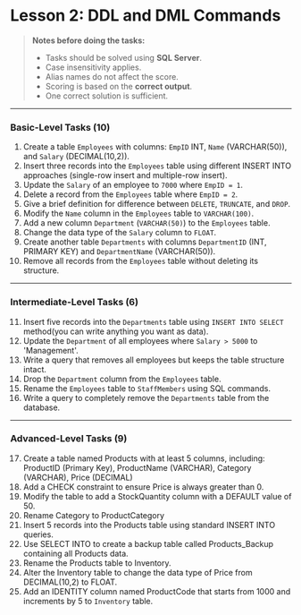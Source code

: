# Lesson 2: DDL and DML Commands

> **Notes before doing the tasks:**
> - Tasks should be solved using **SQL Server**.
> - Case insensitivity applies.
> - Alias names do not affect the score.
> - Scoring is based on the **correct output**.
> - One correct solution is sufficient.

---

### **Basic-Level Tasks (10)**  
1. Create a table `Employees` with columns: `EmpID` INT, `Name` (VARCHAR(50)), and `Salary` (DECIMAL(10,2)).  
2. Insert three records into the `Employees` table using different INSERT INTO approaches (single-row insert and multiple-row insert).  
3. Update the `Salary` of an employee to `7000` where `EmpID = 1`.  
4. Delete a record from the `Employees` table where `EmpID = 2`.  
5. Give a brief definition for difference between `DELETE`, `TRUNCATE`, and `DROP`.
6. Modify the `Name` column in the `Employees` table to `VARCHAR(100)`.  
7. Add a new column `Department` (`VARCHAR(50)`) to the `Employees` table.  
8. Change the data type of the `Salary` column to `FLOAT`.  
9. Create another table `Departments` with columns `DepartmentID` (INT, PRIMARY KEY) and `DepartmentName` (VARCHAR(50)).  
10. Remove all records from the `Employees` table without deleting its structure.  

---

### **Intermediate-Level Tasks (6)**  
11. Insert five records into the `Departments` table using `INSERT INTO SELECT` method(you can write anything you want as data).  
12. Update the `Department` of all employees where `Salary > 5000` to 'Management'.  
13. Write a query that removes all employees but keeps the table structure intact.   
14. Drop the `Department` column from the `Employees` table.   
15. Rename the `Employees` table to `StaffMembers` using SQL commands.  
16. Write a query to completely remove the `Departments` table from the database.  

---

### **Advanced-Level Tasks (9)**        
17. Create a table named Products with at least 5 columns, including: ProductID (Primary Key), ProductName (VARCHAR), Category (VARCHAR), Price (DECIMAL)
18. Add a CHECK constraint to ensure Price is always greater than 0.
19. Modify the table to add a StockQuantity column with a DEFAULT value of 50.
20. Rename Category to ProductCategory
21. Insert 5 records into the Products table using standard INSERT INTO queries.
22. Use SELECT INTO to create a backup table called Products_Backup containing all Products data.
23. Rename the Products table to Inventory.
24. Alter the Inventory table to change the data type of Price from DECIMAL(10,2) to FLOAT.
25. Add an IDENTITY column named ProductCode that starts from 1000 and increments by 5 to `Inventory` table.
